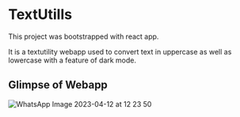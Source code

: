 # TextUtills

This project was bootstrapped with react app.

It is a textutility webapp used to convert text in uppercase as well as lowercase with a feature of dark mode.

## Glimpse of Webapp

![WhatsApp Image 2023-04-12 at 12 23 50](https://user-images.githubusercontent.com/115228834/231376355-53492dc0-f0fc-4c02-bb5e-a06337bd953b.jpg)
